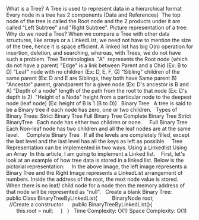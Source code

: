 What is a Tree?
A Tree is used to represent data in a hierarchical format
Every node in a tree has 2 components (Data and References) 
The top node of the tree is called the Root node and the 2 products under it are called "Left Subtree" and "Right Subtree".
Picture representation of a tree: 
 
Why do we need a Tree?
When we compare a Tree with other data structures, like arrays or a LinkedList, we need not have to mention the size of the tree, hence it is space efficient.
A linked list has big O(n) operation for insertion, deletion, and searching, whereas, with Trees, we do not have such a problem.
Tree Terminologies 
"A"  represents the Root node (which do not have a parent)
"Edge" is a link between Parent and a Chid (Ex: B to D)
"Leaf" node with no children (Ex: D, E, F, G)
"Sibling" children of the same parent (Ex: D and E are Siblings, they both have Same parent B)
"Ancestor" parent, grandparent for a given node (Ex: D's ancestor is B and A)
"Depth of a node" length of the path from the root to that node (Ex: D's depth is 2)
 "Height of a Node" height from a particular node to the deepest node (leaf node) (Ex: height of B is 1 (B to D))
 
Binary Tree
 
A tree is said to be a Binary tree if each node has zero, one or two children.
 
Types of Binary Trees:
Strict Binary Tree
Full Binary Tree
Complete Binary Tree
Strict BinaryTree
 
Each node has either two children or none.
 
 
Full Binary Tree
 
Each Non-leaf node has two children and all the leaf nodes are at the same level.
 
 
Complete Binary Tree
 
If all the levels are completely filled, except the last level and the last level has all the keys as left as possible
 
 
Tree Representation can be implemented in two ways.
Using a Linkedlist
Using an Array 
In this article, I am going to implement a Linked list. 
 
First, let's look at an example of how tree data is stored in a linked list. Below is the pictorial representation:
 
 
In the above image, the left image represents a Binary Tree and the Right Image represents a LinkedList arrangement of numbers. Inside the address of the root, the next node value is stored. When there is no leaf/ child node for a node then the memory address of that node will be represented as "null".
 
Create a blank Binary Tree:
public Class BinaryTreeByLinkedList{  
   
   BinaryNode root;  
   
  //Create a constructor   
  public BinaryTreeByLinkedList(){  
       this.root = null;  
  }  
}  
Time Complexity: O(1)
Space Complexity: O(1)

